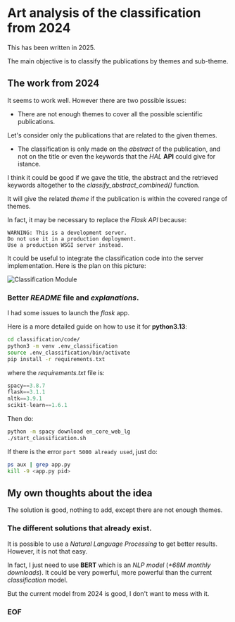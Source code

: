 # Art analysis of the classification from 2024

This has been written in 2025.

The main objective is to classify the publications by themes and sub-theme.

## The work from 2024

It seems to work well. However there are two possible issues:

- There are not enough themes to cover all the possible scientific publications.

Let's consider only the publications that are related to the given themes.

- The classification is only made on the *abstract* of the publication,
and not on the title or even the keywords that the *HAL* **API**
could give for istance.

I think it could be good if we gave the title, the abstract
and the retrieved keywords altogether to the *classify_abstract_combined()*
function.

It will give the related *theme* if the publication is within
the covered range of themes.

In fact, it may be necessary to replace the *Flask API* because:

```
WARNING: This is a development server.
Do not use it in a production deployment.
Use a production WSGI server instead.
``` 

It could be useful to integrate the classification code
into the server implementation.
Here is the plan on this picture:

![Classification Module](/data/classification_module.png)

### Better *README* file and *explanations*.

I had some issues to launch the *flask* app.

Here is a more detailed guide on how to use it for **python3.13**:

```bash
cd classification/code/
python3 -m venv .env_classification
source .env_classification/bin/activate
pip install -r requirements.txt
```

where the *requirements.txt* file is:

```python
spacy==3.8.7
flask==3.1.1
nltk==3.9.1
scikit-learn==1.6.1
```

Then do:

```bash
python -m spacy download en_core_web_lg
./start_classification.sh
```

If there is the error ``port 5000 already used``, just do:

```bash
ps aux | grep app.py
kill -9 <app.py pid>
```

## My own thoughts about the idea

The solution is good, nothing to add, except there are not enough themes.

### The different solutions that already exist.

It is possible to use a *Natural Language Processing* to get better results.
However, it is not that easy.

In fact, I just need to use **BERT** which is an *NLP model*
(*+68M monthly downloads*).
It could be very powerful, more powerful than the current *classification* model.

But the current model from 2024 is good, I don't want to mess with it.

### EOF

